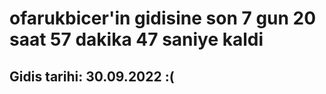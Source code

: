 # ofarukbicer'in gidisine son 7 gun 20 saat 57 dakika 47 saniye kaldi

## Gidis tarihi: 30.09.2022 :(